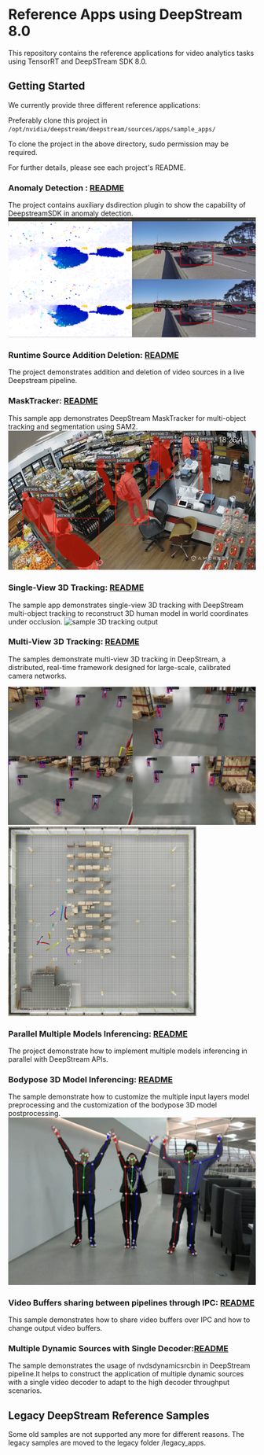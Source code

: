 # Reference Apps using DeepStream 8.0

This repository contains the reference applications for video analytics tasks using TensorRT and DeepSTream SDK 8.0.

## Getting Started ##
We currently provide three different reference applications:

Preferably clone this project in
`/opt/nvidia/deepstream/deepstream/sources/apps/sample_apps/`

To clone the project in the above directory, sudo permission may be required.

For further details, please see each project's README.

### Anomaly Detection : [README](anomaly/README.md) ###
  The project contains auxiliary dsdirection plugin to show the capability of DeepstreamSDK in anomaly detection.
  ![sample anomaly output](anomaly/.opticalflow.png)
### Runtime Source Addition Deletion: [README](runtime_source_add_delete/README.md) ###
  The project demonstrates addition and deletion of video sources in a live Deepstream pipeline.
### MaskTracker: [README](deepstream-masktracker/README.md) ###
  This sample app demonstrates DeepStream MaskTracker for multi-object tracking and segmentation using SAM2.
  ![sample MaskTracker output](deepstream-masktracker/figures/.retail_osd.gif)
### Single-View 3D Tracking: [README](deepstream-tracker-3d/README.md) ###
  The sample app demonstrates single-view 3D tracking with DeepStream multi-object tracking to reconstruct 3D human model in world coordinates under occlusion.
  ![sample 3D tracking output](deepstream-tracker-3d/figures/.retail_viz.png)
### Multi-View 3D Tracking: [README](deepstream-tracker-3d-multi-view) ###
  The samples demonstrate multi-view 3D tracking in DeepStream, a distributed, real-time framework designed for large-scale, calibrated camera networks.

  <img src="deepstream-tracker-3d-multi-view/figures/4cam_osd.png" alt="sample mulit-view 3D tracking output" width="684"> <img src="deepstream-tracker-3d-multi-view/figures/4cam_bev_fused.png" alt="sample BEV output from multi-view 3D tracking" width="383">
### Parallel Multiple Models Inferencing: [README](deepstream_parallel_inference_app/README.md) ###
  The project demonstrate how to implement multiple models inferencing in parallel with DeepStream APIs.
### Bodypose 3D Model Inferencing: [README](deepstream-bodypose-3d/README.md) ###
  The sample demonstrate how to customize the multiple input layers model preprocessing and the customization of the bodypose 3D model postprocessing.
  ![Bodypose 3D sample output](deepstream-bodypose-3d/sources/.screenshot.png)
### Video Buffers sharing between pipelines through IPC: [README](deepstream-ipc-test-sr/README.md) ###
  This sample demonstrates how to share video buffers over IPC and how to change output video buffers.
### Multiple Dynamic Sources with Single Decoder:[README](deepstream-dynamicsrcbin-test/README.md) ###
 The sample demonstrates the usage of nvdsdynamicsrcbin in DeepStream pipeline.It helps to construct the application of multiple dynamic sources with a single video decoder to adapt to the high decoder throughput scenarios.

## Legacy DeepStream Reference Samples
Some old samples are not supported any more for different reasons. The legacy samples are moved to the legacy folder /legacy_apps.
